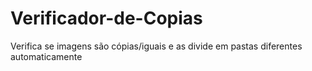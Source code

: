 # Verificador-de-Copias
Verifica se imagens são cópias/iguais e as divide em pastas diferentes automaticamente
